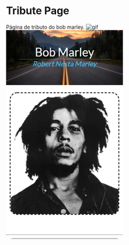 # Tribute Page
 Página de tributo do bob marley.
![gif](https://github.com/luizlopes12/TributePage/blob/main/bob2.gif)
![gif](https://github.com/luizlopes12/TributePage/blob/main/Screenshot_83.png)
